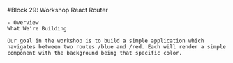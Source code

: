 #Block 29: Workshop React Router

    - Overview
    What We're Building
    
    Our goal in the workshop is to build a simple application which navigates between two routes /blue and /red. Each will render a simple component with the background being that specific color.